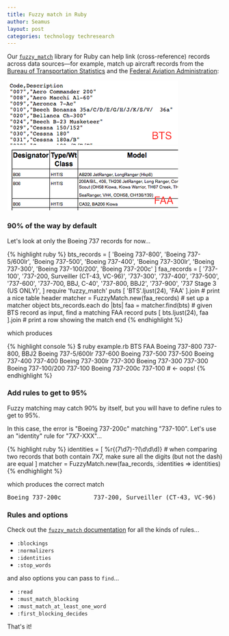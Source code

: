 ```yaml
---
title: Fuzzy match in Ruby
author: Seamus
layout: post
categories: technology techresearch
---
```


Our [`fuzzy_match`](https://github.com/seamusabshere/fuzzy_match) library for Ruby can help link (cross-reference) records across data sources&mdash;for example, match up aircraft records from the [Bureau of Transportation Statistics](http://www.bts.gov) and the [Federal Aviation Administration](http://www.faa.gov/):

<p>
  <a href="http://www.transtats.bts.gov/Download_Lookup.asp?Lookup=L_AIRCRAFT_TYPE" title="BTS aircraft data source">
    <img src="/images/2012-01-18-fuzzy-match-in-ruby/bts_aircraft.png" alt="screenshot of the BTS aircraft data source" />
  </a>
  <a href="http://www.faa.gov/air_traffic/publications/atpubs/CNT/5-2-B.htm" title="FAA aircraft data source">
    <img src="/images/2012-01-18-fuzzy-match-in-ruby/faa_aircraft.png" alt="screenshot of the FAA aircraft data source" />
  </a>
</p>

<!-- more start -->

### 90% of the way by default ####

Let's look at only the Boeing 737 records for now...

{% highlight ruby %}
bts_records = [
  'Boeing 737-800', 'Boeing 737-5/600lr', 'Boeing 737-500',
  'Boeing 737-400', 'Boeing 737-300lr', 'Boeing 737-300',
  'Boeing 737-100/200', 'Boeing 737-200c'
]
faa_records = [
  '737-100', '737-200, Surveiller (CT-43, VC-96)',
  '737-300', '737-400', '737-500', '737-600',
  '737-700, BBJ, C-40', '737-800, BBJ2', '737-900',
  '737 Stage 3 (US ONLY)',
]
require 'fuzzy_match'
puts [ 'BTS'.ljust(24), 'FAA' ].join    # print a nice table header
matcher = FuzzyMatch.new(faa_records)   # set up a matcher object
bts_records.each do |bts|
  faa = matcher.find(bts)               # given BTS record as input, find a matching FAA record
  puts [ bts.ljust(24), faa ].join      # print a row showing the match
end
{% endhighlight %}

which produces 

{% highlight console %}
$ ruby example.rb
BTS                     FAA
Boeing 737-800          737-800, BBJ2
Boeing 737-5/600lr      737-600
Boeing 737-500          737-500
Boeing 737-400          737-400
Boeing 737-300lr        737-300
Boeing 737-300          737-300
Boeing 737-100/200      737-100
Boeing 737-200c         737-100  # <- oops!
{% endhighlight %}

### Add rules to get to 95% ####

Fuzzy matching may catch 90% by itself, but you will have to define rules to get to 95%.

In this case, the error is "Boeing 737-200c" matching "737-100". Let's use an "identity" rule for "7X7-XXX"...

{% highlight ruby %}
identities = [
  %r{(7\d7)-?(\d\d\d)} # when comparing two records that both contain 7X7, make sure all the digits (but not the dash) are equal
]
matcher = FuzzyMatch.new(faa_records, :identities => identities)
{% endhighlight %}

which produces the correct match

<pre>Boeing 737-200c         737-200, Surveiller (CT-43, VC-96)</pre>

### Rules and options ###

Check out the [`fuzzy_match` documentation](https://github.com/seamusabshere/fuzzy_match) for all the kinds of rules...

* `:blockings`
* `:normalizers`
* `:identities`
* `:stop_words`

and also options you can pass to `find`...

* `:read`
* `:must_match_blocking`
* `:must_match_at_least_one_word`
* `:first_blocking_decides`

That's it!

<!-- more end -->
